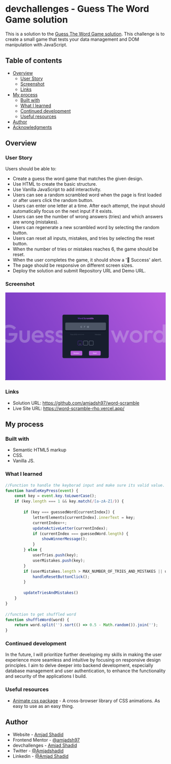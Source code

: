 # devchallenges - Guess The Word Game solution

This is a solution to the [Guess The Word Game solution](https://devchallenges.io/challenge/guess-the-word). This challenge is to create a small game that tests your data management and DOM manipulation with JavaScript.

## Table of contents

- [Overview](#overview)
    - [User Story](#User-Story)
    - [Screenshot](#screenshot)
    - [Links](#links)
- [My process](#my-process)
    - [Built with](#built-with)
    - [What I learned](#what-i-learned)
    - [Continued development](#continued-development)
    - [Useful resources](#useful-resources)
- [Author](#author)
- [Acknowledgments](#acknowledgments)


## Overview

### User Story

Users should be able to:

- Create a guess the word game that matches the given design.
- Use HTML to create the basic structure.
- Use Vanilla JavaScript to add interactivity.
- Users can see a random scrambled word when the page is first loaded or after users click the random button.
- Users can enter one letter at a time. After each attempt, the input should automatically focus on the next input if it exists.
- Users can see the number of wrong answers (tries) and which answers are wrong (mistakes).
- Users can regenerate a new scrambled word by selecting the random button.
- Users can reset all inputs, mistakes, and tries by selecting the reset button.
- When the number of tries or mistakes reaches 6, the game should be reset.
- When the user completes the game, it should show a '🎉 Success' alert.
- The page should be responsive on different screen sizes.
- Deploy the solution and submit Repository URL and Demo URL.

### Screenshot

![](./screenshot.png)

### Links

- Solution URL: https://github.com/amjadsh97/word-scramble
- Live Site URL: https://word-scramble-rho.vercel.app/

## My process

### Built with

- Semantic HTML5 markup
- CSS.
- Vanilla JS.


### What I learned


```js
//Function to handle the keyborad input and make sure its valid value.
function handleKeyPress(event) {
	const key = event.key.toLowerCase();
	if (key.length === 1 && key.match(/[a-zA-Z]/)) {

		if (key === guessedWord[currentIndex]) {
			letterElements[currentIndex].innerText = key;
			currentIndex++;
			updateActiveLetter(currentIndex);
			if (currentIndex === guessedWord.length) {
				showWinnerMessage();
			}
		} else {
			userTries.push(key);
			userMistakes.push(key);
		}
		if (userMistakes.length > MAX_NUMBER_OF_TRIES_AND_MISTAKES || userTries.length > MAX_NUMBER_OF_TRIES_AND_MISTAKES) {
			handleResetButtonClick();
		}

		updateTriesAndMistakes()
	}
}

//function to get shuffled word
function shuffleWord(word) {
	return word.split('').sort(() => 0.5 - Math.random()).join('');
}

```

### Continued development

In the future, I will prioritize further developing my skills in making the user experience
more seamless and intuitive by focusing on responsive design principles. I aim to delve
deeper into backend development, especially database management and user authentication,
to enhance the functionality and security of the applications I build.


### Useful resources

- [Animate css package](https://animate.style/) - A cross-browser library of CSS animations. As easy to use as an easy thing.


## Author

- Website - [Amjad Shadid](https://amjadshadid.vercel.app/)
- Frontend Mentor - [@amjadsh97](https://www.frontendmentor.io/profile/amjadsh97)
- devchallenges - [Amjad Shadid](https://devchallenges.io/profile/421f394d-f24a-481a-90e9-c80e07f1641a)
- Twitter - [@Amjadshadid](https://twitter.com/Amjadshadid)
- Linkedin - [@Amjad Shadid](https://www.linkedin.com/in/amjad-shadid-134355134/)